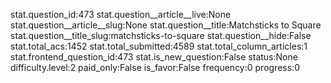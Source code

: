 stat.question_id:473
stat.question__article__live:None
stat.question__article__slug:None
stat.question__title:Matchsticks to Square
stat.question__title_slug:matchsticks-to-square
stat.question__hide:False
stat.total_acs:1452
stat.total_submitted:4589
stat.total_column_articles:1
stat.frontend_question_id:473
stat.is_new_question:False
status:None
difficulty.level:2
paid_only:False
is_favor:False
frequency:0
progress:0
